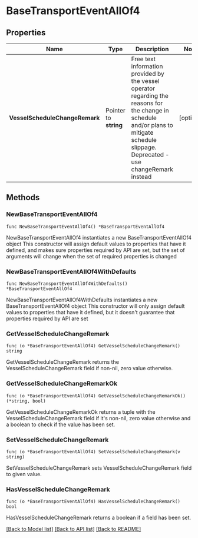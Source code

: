 # BaseTransportEventAllOf4

## Properties

Name | Type | Description | Notes
------------ | ------------- | ------------- | -------------
**VesselScheduleChangeRemark** | Pointer to **string** | Free text information provided by the vessel operator regarding the reasons for the change in schedule and/or plans to mitigate schedule slippage.  Deprecated - use changeRemark instead  | [optional] 

## Methods

### NewBaseTransportEventAllOf4

`func NewBaseTransportEventAllOf4() *BaseTransportEventAllOf4`

NewBaseTransportEventAllOf4 instantiates a new BaseTransportEventAllOf4 object
This constructor will assign default values to properties that have it defined,
and makes sure properties required by API are set, but the set of arguments
will change when the set of required properties is changed

### NewBaseTransportEventAllOf4WithDefaults

`func NewBaseTransportEventAllOf4WithDefaults() *BaseTransportEventAllOf4`

NewBaseTransportEventAllOf4WithDefaults instantiates a new BaseTransportEventAllOf4 object
This constructor will only assign default values to properties that have it defined,
but it doesn't guarantee that properties required by API are set

### GetVesselScheduleChangeRemark

`func (o *BaseTransportEventAllOf4) GetVesselScheduleChangeRemark() string`

GetVesselScheduleChangeRemark returns the VesselScheduleChangeRemark field if non-nil, zero value otherwise.

### GetVesselScheduleChangeRemarkOk

`func (o *BaseTransportEventAllOf4) GetVesselScheduleChangeRemarkOk() (*string, bool)`

GetVesselScheduleChangeRemarkOk returns a tuple with the VesselScheduleChangeRemark field if it's non-nil, zero value otherwise
and a boolean to check if the value has been set.

### SetVesselScheduleChangeRemark

`func (o *BaseTransportEventAllOf4) SetVesselScheduleChangeRemark(v string)`

SetVesselScheduleChangeRemark sets VesselScheduleChangeRemark field to given value.

### HasVesselScheduleChangeRemark

`func (o *BaseTransportEventAllOf4) HasVesselScheduleChangeRemark() bool`

HasVesselScheduleChangeRemark returns a boolean if a field has been set.


[[Back to Model list]](../README.md#documentation-for-models) [[Back to API list]](../README.md#documentation-for-api-endpoints) [[Back to README]](../README.md)


